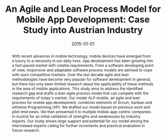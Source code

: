 ---
abstract: With recent advances in mobile technology, mobile devices have emerged from
  a luxury to a necessity in our daily lives. App development has been growing into
  a fast-paced market with volatile requirements. From a software developing point
  of view, responsive and adaptable software process models are advised to cope with
  such competitive markets. Over the last decade agile and lean methodologies have
  become very popular for software development in general, but there has only been
  limited research about the applicability of these methods in the area of mobile
  applications. This study aims to address the identified research gap and drafts
  a lean-agile process model that can compete with the requirements of today´s market.
  Our model ALP-mobile, an agile and lean process for mobile app development, combines
  elements of Scrum, Kanban and eXtreme Programming (XP). We drafted our model based
  on previous work and pilot interviews. We then presented it to multiple mobile-app-centric
  companies in Austria for an initial validation of strengths and weaknesses by industry
  experts. Our study shows large support and potential for our model among the interviewed
  experts calling for further increments and practical evaluation in future research.
authors:
- Raoul Vallon
- Lukas Wenzel
- Martin Brüggemann
- Thomas Grechenig
date: '2015-01-01'
featured: false
links:
- name: Publik
  url: https://publik.tuwien.ac.at/showentry.php?ID=246545&lang=1
publication_types:
- '2'
publishDate: '2015-01-01'
title: 'An Agile and Lean Process Model for Mobile App Development: Case Study into
  Austrian Industry'
url_pdf: ''
---